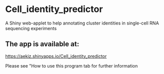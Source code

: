 # Cell_identity_predictor
A Shiny web-applet to help annotating cluster identities in single-cell 
RNA sequencing experiments

## The app is available at:

https://aekiz.shinyapps.io/Cell_identity_predictor


Please see "How to use this program tab for further information
